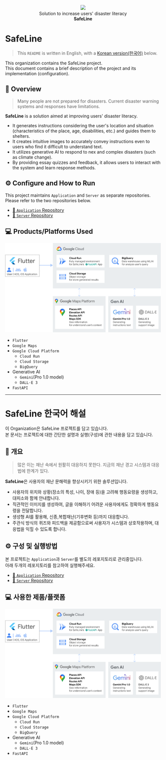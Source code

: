 <p align="center">
<img src="https://avatars.githubusercontent.com/u/157958039?s=200&v=4" width=15%><br>
Solution to increase users' disaster literacy<br>
<strong>SafeLine</strong>
</p>

# SafeLine

> This `README` is written in English, with a [Korean version(한국어)](#safeline-한국어-해설) below.

This organization contains the SafeLine project.  
This document contains a brief description of the project and its implementation (configuration).

## 📖 Overview

> Many people are not prepared for disasters. Current disaster warning systems and responses have limitations.

**SafeLine** is a solution aimed at improving users' disaster literacy.

- It generates instructions considering the user's location and situation (characteristics of the place, age, disabilities, etc.) and guides them to shelters.
- It creates intuitive images to accurately convey instructions even to users who find it difficult to understand text.
- It utilizes generative AI to respond to nex and complex disasters (such as climate change).
- By providing essay quizzes and feedback, it allows users to interact with the system and learn response methods.

## ⚙️ Configure and How to Run  

This project maintains `Application` and `Server` as separate repositories.  
Please refer to the two repositories below.

- [🔗 `Application` Repository](https://github.com/SafeLine-KU/SafeLine-App)
- [🔗 `Server` Repository](https://github.com/SafeLine-KU/SafeLine-Server)

## 💻 Products/Platforms Used

![Architecture](https://github.com/SafeLine-KU/.github/blob/main/resources/architecture.png?raw=true)

- `Flutter`
- `Google Maps`
- `Google Cloud Platform`
  - `Cloud Run`
  - `Cloud Storage`
  - `BigQuery`
- Generative AI
  - `Gemini`(Pro 1.0 model)
  - `DALL·E 3`
- `FastAPI`

---

# SafeLine 한국어 해설

이 Organization은 SafeLine 프로젝트를 담고 있습니다.  
본 문서는 프로젝트에 대한 간단한 설명과 실행(구성)에 관한 내용을 담고 있습니다.  

## 📖 개요  

> 많은 이는 재난 속에서 원활히 대응하지 못한다. 지금의 재난 경고 시스템과 대응법에 한계가 있다.  

**SafeLine**은 사용자의 재난 문해력을 향상시키기 위한 솔루션입니다.  

- 사용자의 위치와 상황(장소의 특성, 나이, 장애 등)을 고려해 행동요령을 생성하고, 대피소와 함께 안내합니다.
- 직관적인 이미지를 생성하여, 글을 이해하기 어려운 사용자에게도 정확하게 행동요령을 전달합니다.  
- 생성형 AI를 활용해, 신종,복합재난(기후변화 등)까지 대응합니다.
- 주관식 방식의 퀴즈와 피드백을 제공함으로써 사용자가 시스템과 상호작용하며, 대응법을 익힐 수 있도록 합니다.

## ⚙ 구성 및 실행방법

본 프로젝트는 `Application`과 `Server`를 별도의 레포지토리로 관리중입니다.  
아래 두개의 레포지토리를 참고하여 실행해주세요.  

- [🔗 `Application` Repository](https://github.com/SafeLine-KU/SafeLine-App)
- [🔗 `Server` Repository](https://github.com/SafeLine-KU/SafeLine-Server)

## 💻 사용한 제품/플랫폼  

![Architecture](https://github.com/SafeLine-KU/.github/blob/main/resources/architecture.png?raw=true)

- `Flutter`
- `Google Maps`
- `Google Cloud Platform`
  - `Cloud Run`
  - `Cloud Storage`
  - `BigQuery`
- Generative AI
  - `Gemini`(Pro 1.0 model)
  - `DALL·E 3`
- `FastAPI`

